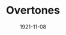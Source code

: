 ---
title: Overtones
date: 1921-11-08
closing_date:
layout: productions
featured_image:
image_caption:
image_credit:
playbill:
Theatre: Theatre Jacksonville
cast:
- Maggie: Birsa Shepard
- Harriet: Elaine I. Minick
- Hetty: Grace E. Haase
- Margaret: Jessie McGriff
crew:
- Director: Tracy L'Engle
- Props: John A. Cunningham
- Stage Decoration:
  - Katherine Wilson
  - Mrs. Strawn Perry
external_links:
---